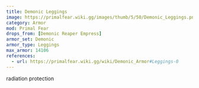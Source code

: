 ```yaml
---
title: Demonic Leggings
image: https://primalfear.wiki.gg/images/thumb/5/50/Demonic_Leggings.png/228px-Demonic_Leggings.png
category: Armor
mod: Primal Fear
drops_from: [Demonic Reaper Empress]
armor_set: Demonic
armor_type: Leggings
max_armor: 14106
references:
  - url: https://primalfear.wiki.gg/wiki/Demonic_Armor#Leggings-0
---
```


radiation protection